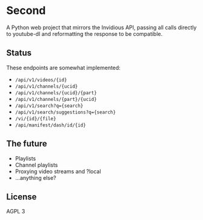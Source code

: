# Second

A Python web project that mirrors the Invidious API, passing all calls
directly to youtube-dl and reformatting the response to be compatible.

## Status

These endpoints are somewhat implemented:

- `/api/v1/videos/{id}`
- `/api/v1/channels/{ucid}`
- `/api/v1/channels/{ucid}/{part}`
- `/api/v1/channels/{part}/{ucid}`
- `/api/v1/search?q={search}`
- `/api/v1/search/suggestions?q={search}`
- `/vi/{id}/{file}`
- `/api/manifest/dash/id/{id}`

## The future

- Playlists
- Channel playlists
- Proxying video streams and ?local
- ...anything else?

## License

AGPL 3
